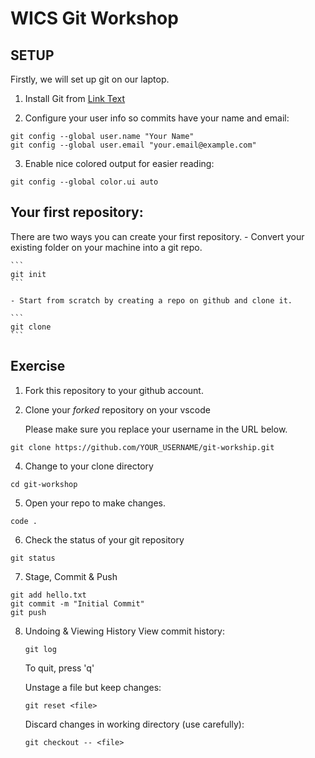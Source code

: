 # WICS Git Workshop

## SETUP

Firstly, we will set up git on our laptop.

1. Install Git from [Link Text](git-scm.com)

2. Configure your user info so commits have your name and email:

```
git config --global user.name "Your Name"
git config --global user.email "your.email@example.com"
```

3. Enable nice colored output for easier reading:

```
git config --global color.ui auto
```


## Your first repository:

There are two ways you can create your first repository.
    - Convert your existing folder on your machine into a git repo.

    ```
    git init
    ```

    - Start from scratch by creating a repo on github and clone it.

    ``` 
    git clone
    ```

## Exercise

1. Fork this repository to your github account.

2. Clone your _forked_ repository on your vscode

    Please make sure you replace your username in the URL below.

```
git clone https://github.com/YOUR_USERNAME/git-workship.git
```

4. Change to your clone directory

```
cd git-workshop
```

5. Open your repo to make changes.

```
code .
```

6. Check the status of your git repository

```
git status
```

7. Stage, Commit & Push

```
git add hello.txt
git commit -m "Initial Commit"
git push
```

8. Undoing & Viewing History
    View commit history:

    ```
    git log
    ```
    To quit, press 'q'

    Unstage a file but keep changes:

    ```
    git reset <file>
    ```

    Discard changes in working directory (use carefully):

    ```
    git checkout -- <file>
    ```
